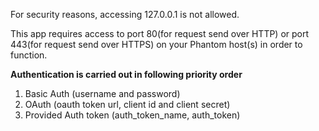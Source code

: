 [comment]: # " File: README.md"
[comment]: # "  Copyright (c) 2016-2023 Splunk Inc."
[comment]: # ""
[comment]: # "Licensed under the Apache License, Version 2.0 (the 'License');"
[comment]: # "you may not use this file except in compliance with the License."
[comment]: # "You may obtain a copy of the License at"
[comment]: # ""
[comment]: # "    http://www.apache.org/licenses/LICENSE-2.0"
[comment]: # ""
[comment]: # "Unless required by applicable law or agreed to in writing, software distributed under"
[comment]: # "the License is distributed on an 'AS IS' BASIS, WITHOUT WARRANTIES OR CONDITIONS OF ANY KIND,"
[comment]: # "either express or implied. See the License for the specific language governing permissions"
[comment]: # "and limitations under the License."
[comment]: # ""
For security reasons, accessing 127.0.0.1 is not allowed.

This app requires access to port 80(for request send over HTTP) or port 443(for request send over
HTTPS) on your Phantom host(s) in order to function.

**Authentication is carried out in following priority order**

1.  Basic Auth (username and password)
2.  OAuth (oauth token url, client id and client secret)
3.  Provided Auth token (auth_token_name, auth_token)
